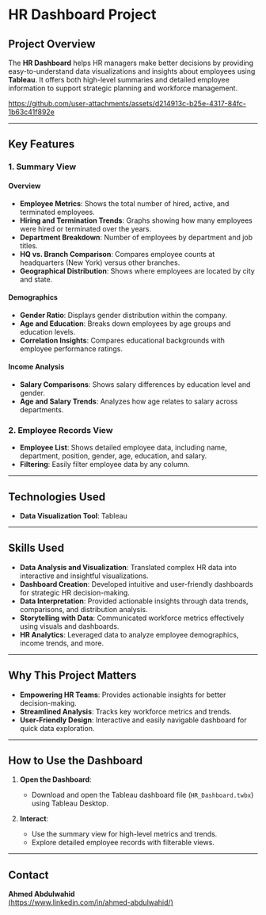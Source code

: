 # HR Dashboard Project

## Project Overview
The **HR Dashboard** helps HR managers make better decisions by providing easy-to-understand data visualizations and insights about employees using **Tableau**. It offers both high-level summaries and detailed employee information to support strategic planning and workforce management.



https://github.com/user-attachments/assets/d214913c-b25e-4317-84fc-1b63c41f892e


---

## Key Features

### 1. Summary View
#### Overview
- **Employee Metrics**: Shows the total number of hired, active, and terminated employees.
- **Hiring and Termination Trends**: Graphs showing how many employees were hired or terminated over the years.
- **Department Breakdown**: Number of employees by department and job titles.
- **HQ vs. Branch Comparison**: Compares employee counts at headquarters (New York) versus other branches.
- **Geographical Distribution**: Shows where employees are located by city and state.

#### Demographics
- **Gender Ratio**: Displays gender distribution within the company.
- **Age and Education**: Breaks down employees by age groups and education levels.
- **Correlation Insights**: Compares educational backgrounds with employee performance ratings.

#### Income Analysis
- **Salary Comparisons**: Shows salary differences by education level and gender.
- **Age and Salary Trends**: Analyzes how age relates to salary across departments.

### 2. Employee Records View
- **Employee List**: Shows detailed employee data, including name, department, position, gender, age, education, and salary.
- **Filtering**: Easily filter employee data by any column.

---

## Technologies Used
- **Data Visualization Tool**: Tableau

---

## Skills Used
- **Data Analysis and Visualization**: Translated complex HR data into interactive and insightful visualizations.
- **Dashboard Creation**: Developed intuitive and user-friendly dashboards for strategic HR decision-making.
- **Data Interpretation**: Provided actionable insights through data trends, comparisons, and distribution analysis.
- **Storytelling with Data**: Communicated workforce metrics effectively using visuals and dashboards.
- **HR Analytics**: Leveraged data to analyze employee demographics, income trends, and more.

---

## Why This Project Matters
- **Empowering HR Teams**: Provides actionable insights for better decision-making.
- **Streamlined Analysis**: Tracks key workforce metrics and trends.
- **User-Friendly Design**: Interactive and easily navigable dashboard for quick data exploration.

---

## How to Use the Dashboard

1. **Open the Dashboard**:
   - Download and open the Tableau dashboard file (`HR_Dashboard.twbx`) using Tableau Desktop.

2. **Interact**:
   - Use the summary view for high-level metrics and trends.
   - Explore detailed employee records with filterable views.

---

## Contact
**Ahmed Abdulwahid**  
[(https://www.linkedin.com/in/ahmed-abdulwahid/)](https://www.linkedin.com/in/ahmed-abdulwahid/) 
